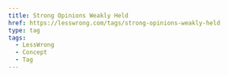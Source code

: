 ```yaml
---
title: Strong Opinions Weakly Held
href: https://lesswrong.com/tags/strong-opinions-weakly-held
type: tag
tags:
  - LessWrong
  - Concept
  - Tag
---
```


